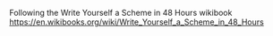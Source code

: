 Following the Write Yourself a Scheme in 48 Hours wikibook https://en.wikibooks.org/wiki/Write_Yourself_a_Scheme_in_48_Hours
